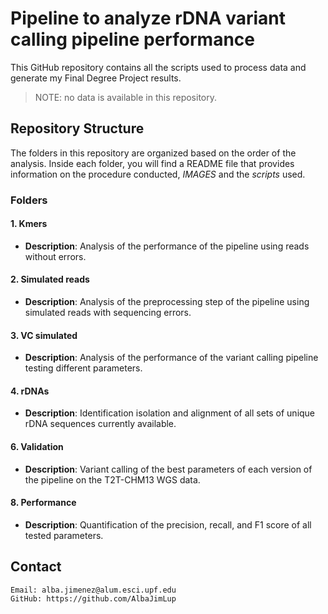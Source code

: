 # Pipeline to analyze rDNA variant calling pipeline performance
This GitHub repository contains all the scripts used to process data and generate my Final Degree Project results. 

> NOTE: no data is available in this repository. 

## Repository Structure
The folders in this repository are organized based on the order of the analysis. Inside each folder, you will find a README file that provides information on the procedure conducted, *IMAGES* and the *scripts* used.

### Folders
#### 1. Kmers
- **Description**: Analysis of the performance of the pipeline using reads without errors.
#### 2. Simulated reads
- **Description**: Analysis of the preprocessing step of the pipeline using simulated reads with sequencing errors.
#### 3. VC simulated
- **Description**: Analysis of the performance of the variant calling pipeline testing different parameters.
#### 4. rDNAs
- **Description**: Identification isolation and alignment of all sets of unique rDNA sequences currently available.
#### 6. Validation
- **Description**: Variant calling of the best parameters of each version of the pipeline on the T2T-CHM13 WGS data. 
#### 8. Performance 
- **Description**: Quantification of the precision, recall, and F1 score of all tested parameters.

## Contact
    Email: alba.jimenez@alum.esci.upf.edu
    GitHub: https://github.com/AlbaJimLup
